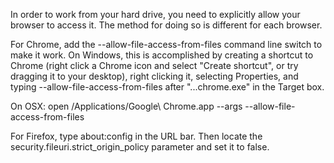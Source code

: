 In order to work from your hard drive, you need to explicitly allow your browser to access it. The method for doing so is different for each browser.

For Chrome, add the --allow-file-access-from-files command line switch to make it work. On Windows, this is accomplished by creating a shortcut to Chrome (right click a Chrome icon and select "Create shortcut", or try dragging it to your desktop), right clicking it, selecting Properties, and typing --allow-file-access-from-files after "...chrome.exe" in the Target box.

On OSX: open /Applications/Google\ Chrome.app --args --allow-file-access-from-files

For Firefox, type about:config in the URL bar. Then locate the security.fileuri.strict_origin_policy parameter and set it to false.